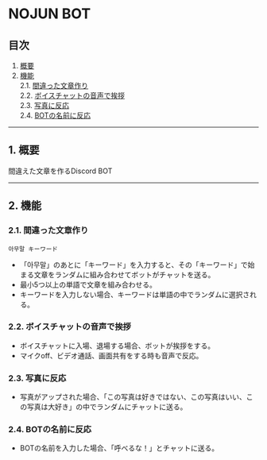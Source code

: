 # NOJUN BOT

## 目次
1. [概要](#1-概要)
2. [機能](#2-機能)  
    2.1. [間違った文章作り](#21-間違った文章作り)  
    2.2. [ボイスチャットの音声で挨拶](#22-ボイスチャットの音声で挨拶)  
    2.3. [写真に反応](#23-写真に反応)  
    2.4. [BOTの名前に反応](#24-botの名前に反応)  

---
## 1. 概要   
間違えた文章を作るDiscord BOT

---
## 2. 機能

### 2.1. 間違った文章作り  
`아무말 キーワード`
- 「아무말」のあとに「キーワード」を入力すると、その「キーワード」で始まる文章をランダムに組み合わせてボットがチャットを送る。
- 最小5つ以上の単語で文章を組み合わせる。
- キーワードを入力しない場合、キーワードは単語の中でランダムに選択される。

### 2.2. ボイスチャットの音声で挨拶
- ボイスチャットに入場、退場する場合、ボットが挨拶をする。
- マイクoff、ビデオ通話、画面共有をする時も音声で反応。

### 2.3. 写真に反応
- 写真がアップされた場合、「この写真は好きではない、この写真はいい、この写真は大好き」の中でランダムにチャットに送る。

### 2.4. BOTの名前に反応
- BOTの名前を入力した場合、「呼べるな！」とチャットに送る。
